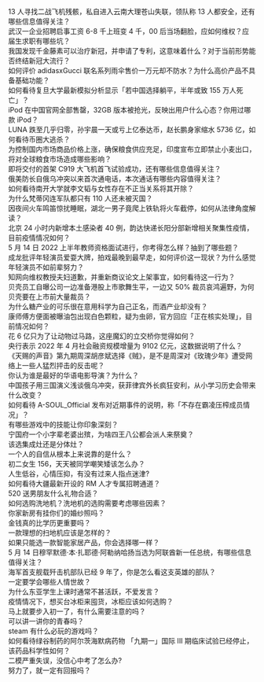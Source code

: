 13 人寻找二战飞机残骸，私自进入云南大理苍山失联，领队称 13 人都安全，还有哪些信息值得关注？  
武汉一企业招聘启事工资 6-8 千上班变 4 千，00 后当场翻脸，应如何维权？应届生求职有哪些坑？  
我国发现千金藤素可以治疗新冠，并申请了专利，这意味着什么？对于当前形势能否终结新冠大流行？  
如何评价 adidasxGucci 联名系列雨伞售价一万元却不防水？为什么高价产品不具备基础功能？  
如何看待复旦大学最新模拟分析显示「若中国选择躺平，半年或致 155 万人死亡」？  
iPod 在中国官网全部售罄，32GB 版本被抢光，反映出用户什么心态？你用过哪款 iPod？  
LUNA 跌至几乎归零，孙宇晨一天或亏上亿泰达币，赵长鹏身家缩水 5736 亿，如何看待币圈大逃杀？  
为控制国内市场商品价格上涨，确保粮食供应充足，印度宣布立即禁止小麦出口，将对全球粮食市场造成哪些影响？  
即将交付的首架 C919 大飞机首飞试验成功，还有哪些信息值得关注？  
俄美防长自俄乌冲突以来首次通电话，本次通话有哪些内容值得关注？  
如何看待南开大学就李文韬与女性存在不正当关系将其开除？  
为什么梵蒂冈连军队都只有 110 人还未被灭国？  
因夜间火车鸣笛惊扰睡眠，湖北一男子竟爬上铁轨将火车截停，如何从法律角度解读？  
北京 24 小时内新增本土感染者 40 例，韵达快递长阳分部新增相关聚集性疫情，目前疫情情况如何？  
5 月 14 日 2022 上半年教师资格面试进行，你考得怎么样？抽到了哪些题？  
成龙批评年轻演员爱耍大牌，拍戏最晚到最早走，如何评价这一现状？为什么感觉年轻演员不如前辈努力？  
知网向维权教授夫妇道歉，并重新商议论文上架事宜，如何看待这一行为？  
贝壳员工自曝公司一边准备港股上市歌舞生平，一边又 50% 裁员哀鸿遍野，为何贝壳要在上市前大量裁员？  
为什么糖产业的可乐很在意用科学为自己正名，而酒产业却没有？  
康师傅方便面被曝油包出现白色颗粒，疑为虫卵，官方回应「正在核实处理」，目前情况如何？  
花 6 亿只为了让动物过马路，这座魔幻的立交桥你觉得如何？  
央行表示 2022 年 4 月社会融资规模增量为 9102 亿元，这数据说明了什么？  
《天赐的声音》第九期周深胡彦斌选择《贼》，是不是周深对《玫瑰少年》遭受网络上一些人猛烈抨击的反击呢？  
你认为谁是最好的华语电影导演？为什么？  
中国孩子用三国演义浅谈俄乌冲突，获菲律宾外长疯狂安利，从小学习历史会带来什么改变？  
如何看待 A-SOUL_Official 发布对近期事件的说明，称「不存在霸凌压榨成员情况」？  
有哪些游戏中的技能让你印象深刻？  
宁国府一个小字辈老婆出殡，为啥四王八公都会派人来祭奠？  
该选集成灶还是分体灶？  
一个人的自信从根本上来说靠的是什么？  
初二女生 156，天天被同学嘲笑矮该怎么办？  
人生低谷，心情压抑，有没有过来人指点迷津?  
如何看待大疆最新开设的 RM 人才专属招聘通道？  
520 送男朋友什么礼物合适？  
如何选购洗地机？洗地机的选购需要考虑哪些因素？  
你家新房有挂你们的婚纱照吗？  
金钱真的比学历更重要吗？  
一款理想的扫地机应该是怎样的？  
如果只能选一款智能家居产品，你会选择哪一样？  
5 月 14 日穆罕默德·本·扎耶德·阿勒纳哈扬当选为阿联酋新一任总统，有哪些信息值得关注？  
海军首支舰载歼击机部队已经 9 年了，你是怎么看这支英雄的部队？  
一定要学会哪些人情世故？  
为什么东亚学生上课时通常不甚活跃，不爱发言？  
疫情情况下，想买台冰柜来囤货，冰柜应该如何选购？  
马上就要步入初一了，有什么需要注意的吗？  
可以讲一讲你的青春吗？  
steam 有什么必玩的游戏吗？  
如何看待绿谷制药的阿尔茨海默病药物 「九期一」国际 III 期临床试验已经停止，该药品科学性如何？  
二模严重失误，没信心中考了怎么办?  
努力了，就一定有回报吗？  
